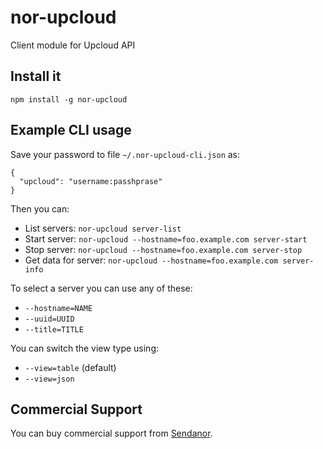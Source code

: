 nor-upcloud
===========

Client module for Upcloud API

Install it
----------

```
npm install -g nor-upcloud
```

Example CLI usage
-----------------

Save your password to file `~/.nor-upcloud-cli.json` as:

```
{
  "upcloud": "username:passhprase"
}
```

Then you can:

* List servers: `nor-upcloud server-list`
* Start server: `nor-upcloud --hostname=foo.example.com server-start`
* Stop server: `nor-upcloud --hostname=foo.example.com server-stop`
* Get data for server: `nor-upcloud --hostname=foo.example.com server-info`

To select a server you can use any of these:

* `--hostname=NAME`
* `--uuid=UUID`
* `--title=TITLE`

You can switch the view type using:

* `--view=table` (default)
* `--view=json`

Commercial Support
------------------

You can buy commercial support from [Sendanor](http://sendanor.com/software).
